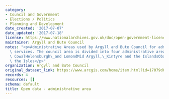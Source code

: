 ```yaml
---
category:
- Council and Government
- Elections / Politics
- Planning and Development
date_created: '2017-07-07'
date_updated: '2017-07-18'
license: https://www.nationalarchives.gov.uk/doc/open-government-licence/version/3/
maintainer: Argyll and Bute Council
notes: "<p>Administrative Areas used by Argyll and Bute Council for administering\
  \ services. The council area is divided into four administrative areas:Bute and\
  \ CowalHelensburgh\_and LomondMid Argyll,\_Kintyre and the IslandsOban, Lorn and\
  \ the Isles</p>"
organization: Argyll and Bute Council
original_dataset_link: https://www.arcgis.com/home/item.html?id=17079d024402462788d9825b6e474da1
records: 4
resources: []
schema: default
title: Open data - administrative area
---
```


